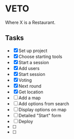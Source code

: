 # VETO

Where X is a Restaurant.

## Tasks

- [x] Set up project
- [x] Choose starting tools
- [x] Start a session
- [x] Add users
- [x] Start session
- [x] Voting
- [x] Next round
- [x] Get location
- [ ] Add a map
- [ ] Add options from search
- [ ] Display options on map
- [ ] Detailed "Start" form
- [ ] Deploy
- [ ]
- [ ]
